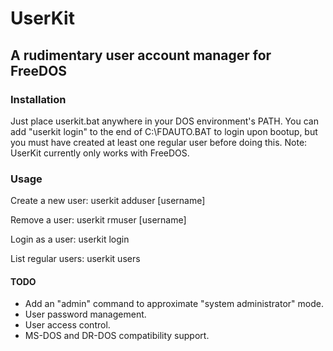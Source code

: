 # UserKit
## A rudimentary user account manager for FreeDOS
### Installation
Just place userkit.bat anywhere in your DOS environment's PATH.
You can add "userkit login" to the end of C:\FDAUTO.BAT to login upon bootup, but you must have created at least one regular user before doing this.
Note: UserKit currently only works with FreeDOS.
### Usage
Create a new user:
userkit adduser [username]

Remove a user:
userkit rmuser [username]

Login as a user:
userkit login

List regular users:
userkit users

#### TODO
* Add an "admin" command to approximate "system administrator" mode.
* User password management.
* User access control.
* MS-DOS and DR-DOS compatibility support.
